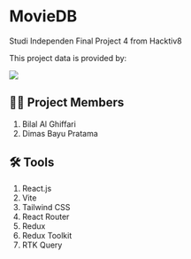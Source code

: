 # MovieDB
Studi Independen Final Project 4 from Hacktiv8

This project data is provided by:

<a href="https://www.themoviedb.org"><img src="https://www.themoviedb.org/assets/2/v4/logos/v2/blue_short-8e7b30f73a4020692ccca9c88bafe5dcb6f8a62a4c6bc55cd9ba82bb2cd95f6c.svg"></a>

## 👨‍💻 Project Members
1. Bilal Al Ghiffari
2. Dimas Bayu Pratama

## 🛠 Tools
1. React.js
2. Vite
3. Tailwind CSS
4. React Router
5. Redux
6. Redux Toolkit
7. RTK Query
